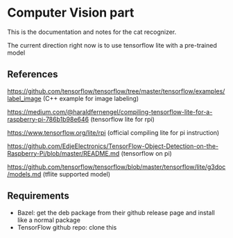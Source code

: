 # Computer Vision part

This is the documentation and notes for the cat recognizer.

The current direction right now is to use tensorflow lite with a pre-trained model

## References

https://github.com/tensorflow/tensorflow/tree/master/tensorflow/examples/label_image (C++ example for image labeling)

https://medium.com/@haraldfernengel/compiling-tensorflow-lite-for-a-raspberry-pi-786b1b98e646 (tensorflow lite for rpi)

https://www.tensorflow.org/lite/rpi (official compiling lite for pi instruction)

https://github.com/EdjeElectronics/TensorFlow-Object-Detection-on-the-Raspberry-Pi/blob/master/README.md (tensorflow on pi)

https://github.com/tensorflow/tensorflow/blob/master/tensorflow/lite/g3doc/models.md (tflite supported model)

## Requirements

- Bazel: get the deb package from their github release page and install like a normal package
- TensorFlow github repo: clone this